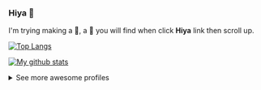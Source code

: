 ### Hiya 👋
I'm trying making a 🤖, a :bug: you will find when click **Hiya** link then scroll up.

[![Top Langs](https://github-readme-stats.vercel.app/api/top-langs/?username=ming-tsai&title_color=ffffff&text_color=e6e3e3&bg_color=383838)](https://github.com/anuraghazra/github-readme-stats#top-languages-card)

[![My github stats](https://github-readme-stats.vercel.app/api?username=ming-tsai&show_icons=true&title_color=ffffff&icon_color=DC143C&text_color=e6e3e3&bg_color=383838)](https://github.com/anuraghazra/github-readme-stats#customization)

<details>
  <summary>See more awesome profiles</summary>

  - [Jaye Hernandez](https://github.com/jayehernandez)
  - [Rubens Mariuzzo](https://github.com/rmariuzzo)
  - [Leomaris Reyes](https://github.com/LeomarisReyes)
  - [Manuel Cepeda](https://github.com/mecm1993)
  
  > Accept contributors
</details>
